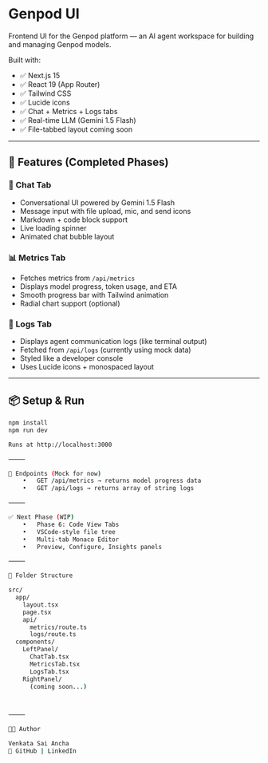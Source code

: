 # Genpod UI

Frontend UI for the Genpod platform — an AI agent workspace for building and managing Genpod models.

Built with:
- ✅ Next.js 15
- ✅ React 19 (App Router)
- ✅ Tailwind CSS
- ✅ Lucide icons
- ✅ Chat + Metrics + Logs tabs
- ✅ Real-time LLM (Gemini 1.5 Flash)
- ✅ File-tabbed layout coming soon

---

## 🚀 Features (Completed Phases)

### 💬 Chat Tab
- Conversational UI powered by Gemini 1.5 Flash
- Message input with file upload, mic, and send icons
- Markdown + code block support
- Live loading spinner
- Animated chat bubble layout

### 📊 Metrics Tab
- Fetches metrics from `/api/metrics`
- Displays model progress, token usage, and ETA
- Smooth progress bar with Tailwind animation
- Radial chart support (optional)

### 🧠 Logs Tab
- Displays agent communication logs (like terminal output)
- Fetched from `/api/logs` (currently using mock data)
- Styled like a developer console
- Uses Lucide icons + monospaced layout

---

## 📦 Setup & Run

```bash
npm install
npm run dev

Runs at http://localhost:3000

⸻

🧪 Endpoints (Mock for now)
	•	GET /api/metrics → returns model progress data
	•	GET /api/logs → returns array of string logs

⸻

✅ Next Phase (WIP)
	•	Phase 6: Code View Tabs
	•	VSCode-style file tree
	•	Multi-tab Monaco Editor
	•	Preview, Configure, Insights panels

⸻

📁 Folder Structure

src/
  app/
    layout.tsx
    page.tsx
    api/
      metrics/route.ts
      logs/route.ts
  components/
    LeftPanel/
      ChatTab.tsx
      MetricsTab.tsx
      LogsTab.tsx
    RightPanel/
      (coming soon...)



⸻

👨‍💻 Author

Venkata Sai Ancha
🔗 GitHub | LinkedIn

